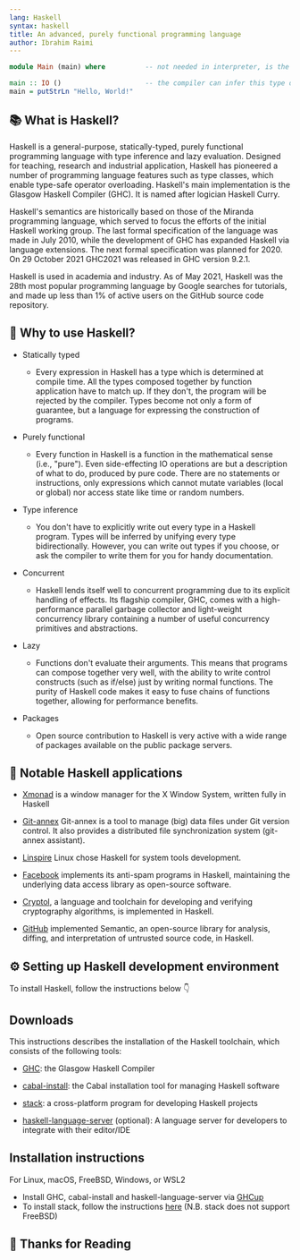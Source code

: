 ```yaml
---
lang: Haskell
syntax: haskell
title: An advanced, purely functional programming language
author: Ibrahim Raimi
---
```


```haskell
module Main (main) where          -- not needed in interpreter, is the default in a module file

main :: IO ()                     -- the compiler can infer this type definition
main = putStrLn "Hello, World!"
```

## 📚 What is Haskell?

Haskell is a general-purpose, statically-typed, purely functional programming language with type inference and lazy evaluation. Designed for teaching, research and industrial application, Haskell has pioneered a number of programming language features such as type classes, which enable type-safe operator overloading. Haskell's main implementation is the Glasgow Haskell Compiler (GHC). It is named after logician Haskell Curry.

Haskell's semantics are historically based on those of the Miranda programming language, which served to focus the efforts of the initial Haskell working group. The last formal specification of the language was made in July 2010, while the development of GHC has expanded Haskell via language extensions. The next formal specification was planned for 2020. On 29 October 2021 GHC2021 was released in GHC version 9.2.1.

Haskell is used in academia and industry. As of May 2021, Haskell was the 28th most popular programming language by Google searches for tutorials, and made up less than 1% of active users on the GitHub source code repository.

## 🤔 Why to use Haskell?

- Statically typed
  - Every expression in Haskell has a type which is determined at compile time. All the types composed together by function application have to match up. If they don't, the program will be rejected by the compiler. Types become not only a form of guarantee, but a language for expressing the construction of programs.

- Purely functional
  - Every function in Haskell is a function in the mathematical sense (i.e., "pure"). Even side-effecting IO operations are but a description of what to do, produced by pure code. There are no statements or instructions, only expressions which cannot mutate variables (local or global) nor access state like time or random numbers.

- Type inference
  - You don't have to explicitly write out every type in a Haskell program. Types will be inferred by unifying every type bidirectionally. However, you can write out types if you choose, or ask the compiler to write them for you for handy documentation.

- Concurrent
  - Haskell lends itself well to concurrent programming due to its explicit handling of effects. Its flagship compiler, GHC, comes with a high-performance parallel garbage collector and light-weight concurrency library containing a number of useful concurrency primitives and abstractions.

- Lazy
  - Functions don't evaluate their arguments. This means that programs can compose together very well, with the ability to write control constructs (such as if/else) just by writing normal functions. The purity of Haskell code makes it easy to fuse chains of functions together, allowing for performance benefits.

- Packages
  - Open source contribution to Haskell is very active with a wide range of packages available on the public package servers.

## 🧐 Notable Haskell applications

- [Xmonad](https://xmonad.org/) is a window manager for the X Window System, written fully in Haskell

- [Git-annex](https://git-annex.branchable.com/) Git-annex is a tool to manage (big) data files under Git version control. It also provides a distributed file synchronization system (git-annex assistant).

- [Linspire](https://www.linspirelinux.com/) Linux chose Haskell for system tools development.

- [Facebook](https://en.wikipedia.org/wiki/Facebook) implements its anti-spam programs in Haskell, maintaining the underlying data access library as open-source software.

- [Cryptol](https://www.cryptol.net/), a language and toolchain for developing and verifying cryptography algorithms, is implemented in Haskell.

- [GitHub](https://github.com/) implemented Semantic, an open-source library for analysis, diffing, and interpretation of untrusted source code, in Haskell.

## ⚙️ Setting up Haskell development environment

To install Haskell, follow the instructions below 👇

## Downloads

This instructions describes the installation of the Haskell toolchain, which consists of the following tools:

- [GHC](https://www.haskell.org/ghc/): the Glasgow Haskell Compiler

- [cabal-install](https://cabal.readthedocs.io/en/3.6/): the Cabal installation tool for managing Haskell software

- [stack](https://docs.haskellstack.org/en/stable/README/): a cross-platform program for developing Haskell projects

- [haskell-language-server](https://github.com/haskell/haskell-language-server) (optional): A language server for developers to integrate with their editor/IDE

## Installation instructions

For Linux, macOS, FreeBSD, Windows, or WSL2

- Install GHC, cabal-install and haskell-language-server via [GHCup](https://www.haskell.org/ghcup/)
- To install stack, follow the instructions [here](https://docs.haskellstack.org/en/stable/install_and_upgrade/) (N.B. stack does not support FreeBSD)

## 🤗 Thanks for Reading
